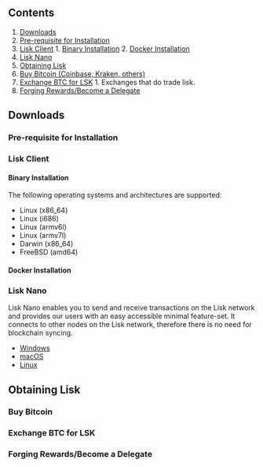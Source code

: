 ## Contents
1. [Downloads](#downloads)
  1. [Pre-requisite for Installation](#requisite)
  2. [Lisk Client](#client)
    1. [Binary Installation](#binary)
    2. [Docker Installation](#docker)
  3. [Lisk Nano](#nano)
2. [Obtaining Lisk](#obtaining)
  1. [Buy Bitcoin (Coinbase, Kraken, others)](#buy)
  2. [Exchange BTC for LSK](#exchange)
    1. Exchanges that do trade lisk.
  3. [Forging Rewards/Become a Delegate](#forging)

## <a name="downloads"></a>Downloads

### <a name="requisite"></a>Pre-requisite for Installation

### <a name="client"></a>Lisk Client

#### <a name="binary"></a>Binary Installation
The following operating systems and architectures are supported:
* Linux (x86_64)
* Linux (i686)
* Linux (armv6l)
* Linux (armv7l)
* Darwin (x86_64)
* FreeBSD (amd64)

#### <a name="docker"></a>Docker Installation

### <a name="nano"></a>Lisk Nano

Lisk Nano enables you to send and receive transactions on the Lisk network and provides our users with an easy accessible minimal feature-set. It connects to other nodes on the Lisk network, therefore there is no need for blockchain syncing.

* [Windows](https://downloads.lisk.io/lisk-nano/0.1.1/lisk-nano-0.1.1.exe)
* [macOS](https://downloads.lisk.io/lisk-nano/0.1.1/lisk-nano-0.1.1.dmg)
* [Linux](https://downloads.lisk.io/lisk-nano/0.1.1/lisk-nano-0.1.1.deb)

## <a name="obtaining"></a>Obtaining Lisk

### <a name="buy"></a>Buy Bitcoin

### <a name="exchange"></a>Exchange BTC for LSK

### <a name="forging"></a>Forging Rewards/Become a Delegate
